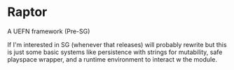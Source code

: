 # Raptor
A UEFN framework (Pre-SG)

If I'm interested in SG (whenever that releases) will probably rewrite but this is just some basic systems like persistence with strings for mutability, safe playspace wrapper, and a runtime environment to interact w the module.
